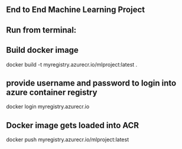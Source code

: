 ## End to End Machine Learning Project



## Run from terminal:
## Build docker image
docker build -t myregistry.azurecr.io/mlproject:latest .

## provide username and password to login into azure container registry
docker login myregistry.azurecr.io

## Docker image gets loaded into ACR
docker push myregistry.azurecr.io/mlproject:latest

